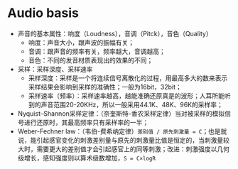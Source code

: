 # Audio basis
- 声音的基本属性：响度（Loudness），音调（Pitck），音色（Quality）
    - 响度：声音大小，跟声波的振幅有关；
    - 音调：跟声音的频率有关，频率越大，音调越高；
    - 音色：不同的发音材质表现出的效果的不同；
- 采样：采样深度、采样速率
    - 采样深度：采样是一个将连续信号离散化的过程，用最高多大的数来表示采样结果会影响到采样的准确性；一般为16bit，32bit；
    - 采样速率（频率）：采样速率越高，越能准确还原真是的波形；人耳所能听到的声音范围20-20KHz，所以一般采用44.1K、48K、96K的采样率；
- Nyquist–Shannon采样定律：（奈奎斯特-香农采样定律）当对被采样的模拟信号进行还原时，其最高频率只有采样率的一半；
- Weber-Fechner law：（韦伯-费希纳定律）`差别值 / 原先刺激量 = C`；也是就说，能引起感官变化的刺激差别量与原先的刺激量比值是恒定的，当刺激量较大时，需要更大的差别值才会引起感官上的同等刺激；改进：刺激强度以几何级增长，感知强度则以算术级数增加，`S = C×logR`
